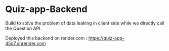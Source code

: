 # Quiz-app-Backend

Build to solve the problem of data leaking in client side while we directly call the Question API.

Deployed this backend on render.com : https://quiz-app-45o7.onrender.com
